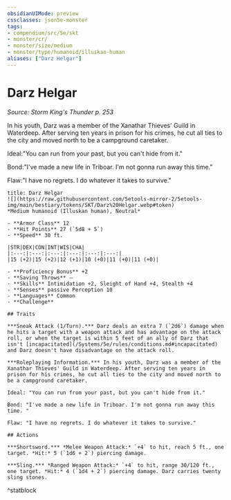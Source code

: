 ```yaml
---
obsidianUIMode: preview
cssclasses: json5e-monster
tags:
- compendium/src/5e/skt
- monster/cr/
- monster/size/medium
- monster/type/humanoid/illuskan-human
aliases: ["Darz Helgar"]
---
```

# Darz Helgar
*Source: Storm King's Thunder p. 253*  

In his youth, Darz was a member of the Xanathar Thieves' Guild in Waterdeep. After serving ten years in prison for his crimes, he cut all ties to the city and moved north to be a campground caretaker.

Ideal:"You can run from your past, but you can't hide from it."

Bond:"I've made a new life in Triboar. I'm not gonna run away this time."

Flaw:"I have no regrets. I do whatever it takes to survive."

```ad-statblock
title: Darz Helgar
![](https://raw.githubusercontent.com/5etools-mirror-2/5etools-img/main/bestiary/tokens/SKT/Darz%20Helgar.webp#token)
*Medium humanoid (Illuskan human), Neutral*

- **Armor Class** 12
- **Hit Points** 27 (`5d8 + 5`)
- **Speed** 30 ft.

|STR|DEX|CON|INT|WIS|CHA|
|:---:|:---:|:---:|:---:|:---:|:---:|
|15 (+2)|15 (+2)|12 (+1)|10 (+0)|11 (+0)|11 (+0)|

- **Proficiency Bonus** +2
- **Saving Throws** ⏤
- **Skills** Intimidation +2, Sleight of Hand +4, Stealth +4
- **Senses** passive Perception 10
- **Languages** Common
- **Challenge** 

## Traits

***Sneak Attack (1/Turn).*** Darz deals an extra 7 (`2d6`) damage when he hits a target with a weapon attack and has advantage on the attack roll, or when the target is within 5 feet of an ally of Darz that isn't [incapacitated](/Systems/5e/rules/conditions.md#incapacitated) and Darz doesn't have disadvantage on the attack roll.

***Roleplaying Information.*** In his youth, Darz was a member of the Xanathar Thieves' Guild in Waterdeep. After serving ten years in prison for his crimes, he cut all ties to the city and moved north to be a campground caretaker.

Ideal: "You can run from your past, but you can't hide from it."

Bond: "I've made a new life in Triboar. I'm not gonna run away this time. "

Flaw: "I have no regrets. I do whatever it takes to survive."

## Actions

***Shortsword.*** *Melee Weapon Attack:* `+4` to hit, reach 5 ft., one target. *Hit:* 5 (`1d6 + 2`) piercing damage.

***Sling.*** *Ranged Weapon Attack:* `+4` to hit, range 30/120 ft., one target. *Hit:* 4 (`1d4 + 2`) piercing damage. Darz carries twenty sling stones.
```
^statblock